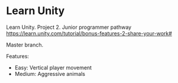 # Learn Unity
 Learn Unity. Project 2. Junior programmer pathway
 https://learn.unity.com/tutorial/bonus-features-2-share-your-work#
 
 Master branch.
 
 Features:
 - Easy: Vertical player movement 
 - Medium: Aggressive animals 
